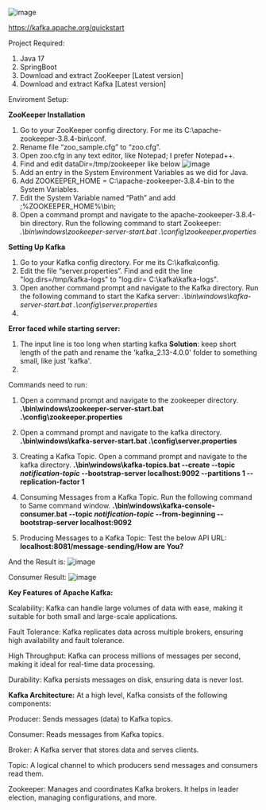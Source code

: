 ![image](https://github.com/user-attachments/assets/ce8b3073-ff98-4cdf-b803-408128e6fd7b)

https://kafka.apache.org/quickstart

Project Required:

1. Java 17
2. SpringBoot
3. Download and extract ZooKeeper  [Latest version]
4. Download and extract Kafka [Latest version]

Enviroment Setup:

**ZooKeeper Installation**

1. Go to your ZooKeeper config directory. For me its C:\apache-zookeeper-3.8.4-bin\conf.
2. Rename file “zoo_sample.cfg” to “zoo.cfg”.
3. Open zoo.cfg in any text editor, like Notepad; I prefer Notepad++.
4. Find and edit dataDir=/tmp/zookeeper like below
   ![image](https://github.com/user-attachments/assets/7f39bbb0-8b49-48c4-a313-6b5368790e77)
5. Add an entry in the System Environment Variables as we did for Java.
6. Add ZOOKEEPER_HOME = C:\apache-zookeeper-3.8.4-bin to the System Variables.
7. Edit the System Variable named “Path” and add ;%ZOOKEEPER_HOME%\bin;
8. Open a command prompt and navigate to the apache-zookeeper-3.8.4-bin directory. Run the following command to start Zookeeper: _.\bin\windows\zookeeper-server-start.bat .\config\zookeeper.properties_

**Setting Up Kafka**

1. Go to your Kafka config directory. For me its C:\kafka\config.
2. Edit the file “server.properties”. Find and edit the line "log.dirs=/tmp/kafka-logs" to "log.dir= C:\kafka\kafka-logs".
3. Open another command prompt and navigate to the Kafka directory. Run the following command to start the Kafka server: _.\bin\windows\kafka-server-start.bat .\config\server.properties_
4. 

**Error faced while starting server:**

1. The input line is too long when starting kafka
   **Solution**: keep short length of the path and rename the 'kafka_2.13-4.0.0' folder to something small, like just 'kafka'.
2. 


Commands need to run:
1. Open a command prompt and navigate to the zookeeper directory.
  **.\bin\windows\zookeeper-server-start.bat .\config\zookeeper.properties**

2. Open a command prompt and navigate to the kafka directory.
  **.\bin\windows\kafka-server-start.bat .\config\server.properties**
   
3. Creating a Kafka Topic. Open a command prompt and navigate to the kafka directory.
  **.\bin\windows\kafka-topics.bat --create --topic _notification-topic_ --bootstrap-server localhost:9092 --partitions 1 --replication-factor 1**
   
4. Consuming Messages from a Kafka Topic. Run the following command to Same command window.
  **.\bin\windows\kafka-console-consumer.bat --topic _notification-topic_ --from-beginning --bootstrap-server localhost:9092**

5. Producing Messages to a Kafka Topic: Test the below API URL:
  **localhost:8081/message-sending/How are You?**

  And the Result is:
  ![image](https://github.com/user-attachments/assets/6dde65e5-d721-4120-a6ec-8375c9e3646e)

  Consumer Result:
  ![image](https://github.com/user-attachments/assets/9dcab210-dcd7-4d99-a637-6a7b4a062202)

**Key Features of Apache Kafka:**

Scalability: Kafka can handle large volumes of data with ease, making it suitable for both small and large-scale applications.

Fault Tolerance: Kafka replicates data across multiple brokers, ensuring high availability and fault tolerance.

High Throughput: Kafka can process millions of messages per second, making it ideal for real-time data processing.

Durability: Kafka persists messages on disk, ensuring data is never lost.

**Kafka Architecture:**
At a high level, Kafka consists of the following components:

Producer: Sends messages (data) to Kafka topics.

Consumer: Reads messages from Kafka topics.

Broker: A Kafka server that stores data and serves clients.

Topic: A logical channel to which producers send messages and consumers read them.

Zookeeper: Manages and coordinates Kafka brokers. It helps in leader election, managing configurations, and more.
